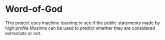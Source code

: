 # Word-of-God

This project uses machine learning to see if the public statements made by high profile Muslims can be used to predict whether they are considered extremists or not.
